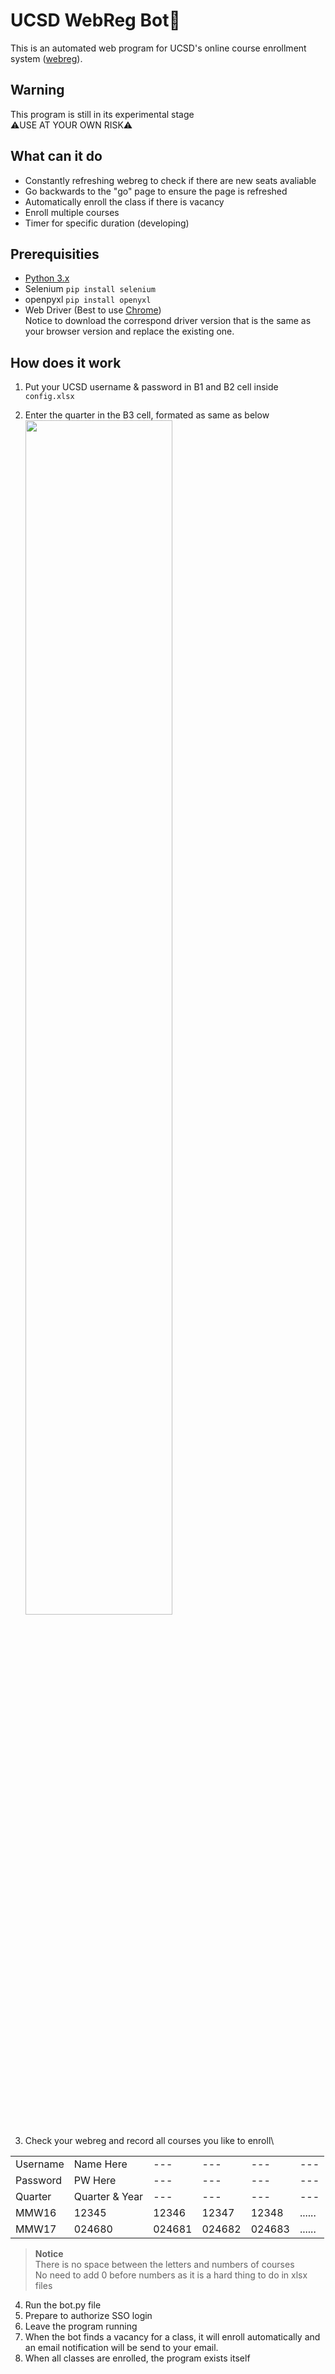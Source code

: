 # UCSD WebReg Bot🤖
This is an automated web program for UCSD's online course enrollment system ([webreg](https://act.ucsd.edu/webreg2)).

## Warning
This program is still in its experimental stage\
⚠️USE AT YOUR OWN RISK⚠️

## What can it do
* Constantly refreshing webreg to check if there are new seats avaliable
* Go backwards to the "go" page to ensure the page is refreshed
* Automatically enroll the class if there is vacancy
* Enroll multiple courses
* Timer for specific duration (developing)


## Prerequisities
* [Python 3.x](https://www.python.org/downloads/)
* Selenium
```pip install selenium```
* openpyxl
```pip install openyxl```
* Web Driver (Best to use [Chrome](https://chromedriver.storage.googleapis.com/index.html))\
  Notice to download the correspond driver version that is the same as your browser version and replace the existing one.

## How does it work
1. Put your UCSD username & password in B1 and B2 cell inside ```config.xlsx```

2. Enter the quarter in the B3 cell, formated as same as below
   <img src="img/Quarter.png"  width="70%">

3. Check your webreg and record all courses you like to enroll\


   
|   |   |   |   |   |   |
|---|---|---|---|---|---|
| Username | Name Here | --- | --- | --- | --- |
| Password | PW Here | --- | --- | --- | --- |
| Quarter | Quarter & Year | --- | --- | --- | --- |
| MMW16 | 12345 | 12346 | 12347 | 12348 | ...... |
| MMW17 | 024680 | 024681 | 024682 | 024683 | ...... |

> **Notice**\
> There is no space between the letters and numbers of courses\
> No need to add 0 before numbers as it is a hard thing to do in xlsx files

4. Run the bot.py file
5. Prepare to authorize SSO login
6. Leave the program running
7. When the bot finds a vacancy for a class, it will enroll automatically and an email notification will be send to your email.
8. When all classes are enrolled, the program exists itself
